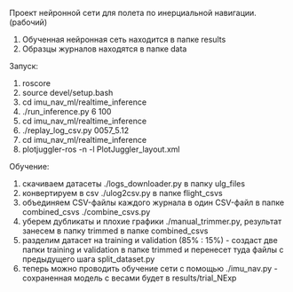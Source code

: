 Проект нейронной сети для полета по инерциальной навигации.
(рабочий)

1. Обученная нейронная сеть находится в папке results
2. Образцы журналов находятся в папке data

Запуск:

1. roscore
2. source devel/setup.bash
3. cd imu_nav_ml/realtime_inference
4. ./run_inference.py 6 100
5. cd imu_nav_ml/realtime_inference
6. ./replay_log_csv.py 0057_5.12
7. cd imu_nav_ml/realtime_inference
8. plotjuggler-ros -n -l PlotJuggler_layout.xml

Обучение:

1. скачиваем датасеты ./logs_downloader.py в папку ulg_files
2. конвертируем в csv ./ulog2csv.py в папке flight_csvs
3. объединяем CSV-файлы каждого журнала в один CSV-файл в папке combined_csvs ./combine_csvs.py
4. уберем дубликаты и плохие графики ./manual_trimmer.py, результат занесем в папку trimmed в папке combined_csvs
5. разделим датасет на training и validation (85% : 15%) - создаст две папки training и validation в папке trimmed и перенесет туда файлы с предыдущего шага split_dataset.py
6. теперь можно проводить обучение сети с помощью ./imu_nav.py - сохраненная модель с весами будет в results/trial_NExp
